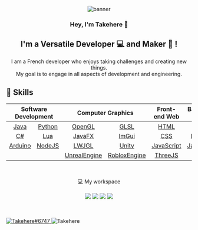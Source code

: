 <p align="center">
  <a><img src="https://github.com/TakeHere/TakeHere/assets/73341981/518fccd0-5524-4700-aec5-3e95e1f6cfec" alt="banner" style="pointer-events: none;"></a>
</p>

<h3 align="center">
  Hey, I'm Takehere 👋
</h3>

<h2 align="center">
  I'm a Versatile Developer 💻 and Maker 🔧 !
</h2> 

<p align="center">
  I am a French developer who enjoys taking challenges and creating new things. <br>My goal is to engage in all aspects of development and engineering.
</p> 

## 💼 Skills

<table align="center">
   <thead>
      <tr>
         <th colspan="2"><b>Software Development</b></th>
         <th colspan="2"><b>Computer Graphics</b></th>
         <th colspan="1"><b>Front-end Web</b></th>
         <th colspan="1"><b>Back-end Web</b></th>
         <th colspan="1"><b>Design</b></th>
         <th colspan="1"><b>Machine Learning</b></th>
      </tr>
   </thead>
   <tbody>
      <tr>
         <td align="center"><a href="https://en.wikipedia.org/wiki/Java_(programming_language)">Java</a></td>
         <td align="center"><a href="https://www.python.org/">Python</a></td>
         <td align="center"><a href="https://www.opengl.org//">OpenGL</a></td>
         <td align="center"><a href="https://en.wikipedia.org/wiki/OpenGL_Shading_Language">GLSL</a></td>
         <td align="center"><a href="https://en.wikipedia.org/wiki/HTML">HTML</a></td>
         <td align="center"><a href="https://sql.sh/">SQL</a></td>
         <td align="center"><a href="https://www.adobe.com/products/photoshop.html">Photoshop</a></td>
         <td align="center"><a href="https://github.com/angeluriot/Neural_network">Theory</a></td>
      </tr>
      <tr>
         <td align="center"><a href="https://en.wikipedia.org/wiki/C_Sharp_(programming_language)">C#</a></td>
         <td align="center"><a href="https://en.wikipedia.org/wiki/Lua_(programming_language)">Lua</a></td>
         <td align="center"><a href="https://openjfx.io/">JavaFX</a></td>
         <td align="center"><a href="https://github.com/ocornut/imgui">ImGui</a></td>
         <td align="center"><a href="https://en.wikipedia.org/wiki/CSS">CSS</a></td>
         <td align="center"><a href="https://nodejs.org/en/">NodeJS</a></td>
         <td align="center"><a href="https://www.blender.org/">Blender</a></td>
         <td align="center"><a href="https://brain.js.org">Brain.js</a></td>
      </tr>
      <tr>
         <td align="center"><a href="https://www.arduino.cc/">Arduino</a></td>
         <td align="center"><a href="https://nodejs.org/en/">NodeJS</a></td>
         <td align="center"><a href="https://www.lwjgl.org/">LWJGL</a></td>
         <td align="center"><a href="https://unity.com/">Unity</a></td>
         <td align="center"><a href="https://en.wikipedia.org/wiki/JavaScript">JavaScript</a></td>
         <td align="center"><a href="https://en.wikipedia.org/wiki/JavaScript">JavaScript</a></td>
         <td align="center"><a href="https://en.wikipedia.org/wiki/Fusion_360">Fusion360</a></td>
         <td align="center"></td>
      </tr>
      <tr>
         <td align="center"></td>
         <td align="center"></td>
         <td align="center"><a href="https://www.unrealengine.com/">UnrealEngine</a></td>
         <td align="center"><a href="https://create.roblox.com/docs/reference/engine">RobloxEngine</a></td>
         <td align="center"><a href="https://threejs.org/">ThreeJS</a></td>
         <td align="center"><a href="https://en.wikipedia.org/wiki/PHP">PHP</a></td>
         <td align="center"></td>
         <td align="center"></td>
      </tr>
   </tbody>
</table>

<br>

<p align='center'>
  💻 My workspace<br/><br/>
  <img src="https://img.shields.io/badge/windows-%230078D6.svg?&style=for-the-badge&logo=windows&logoColor=white" />
  <img src="https://img.shields.io/badge/intel-core%20i5%2010th-%230071C5.svg?&style=for-the-badge&logo=intel&logoColor=white" />
  <img src="https://img.shields.io/badge/RAM-16GB-%230071C5.svg?&style=for-the-badge&logoColor=white" />
  <img src="https://img.shields.io/badge/nvidia-rtx%203060-%2376B900.svg?&style=for-the-badge&logo=nvidia&logoColor=white" />
</p>

<br>
<br>

<div>
<a href="https://discord.com/invite/T7gwj8dX">
    
<img alt="Takehere#6747" src="https://img.shields.io/badge/Discord-5865F2?style=for-the-badge&logo=discord&logoColor=white" />
</a>
  
<img src="https://komarev.com/ghpvc/?username=Takehere" alt="Takehere" />
</div>
